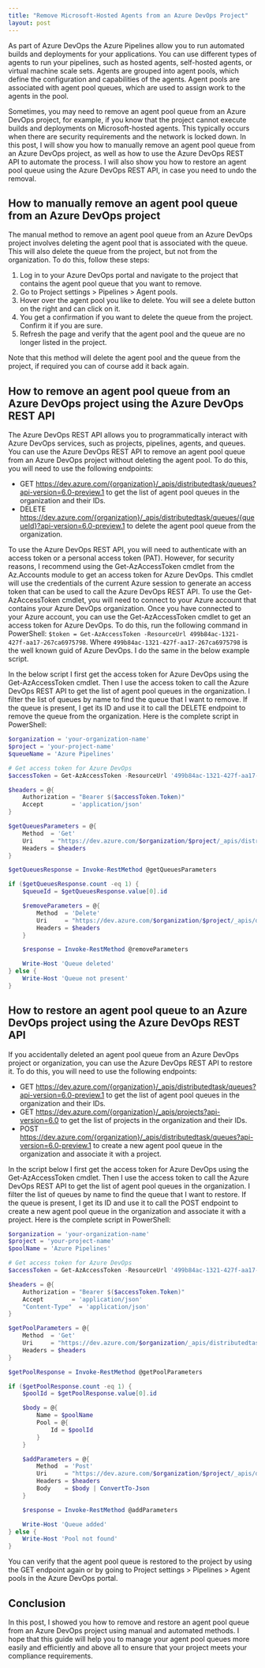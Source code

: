 ```yaml
---
title: "Remove Microsoft-Hosted Agents from an Azure DevOps Project"
layout: post
---
```

As part of Azure DevOps the Azure Pipelines allow you to run automated builds and deployments for your applications. You can use different types of agents to run your pipelines, such as hosted agents, self-hosted agents, or virtual machine scale sets. Agents are grouped into agent pools, which define the configuration and capabilities of the agents. Agent pools are associated with agent pool queues, which are used to assign work to the agents in the pool.

Sometimes, you may need to remove an agent pool queue from an Azure DevOps project, for example, if you know that the project cannot execute builds and deployments on Microsoft-hosted agents. This typically occurs when there are security requirements and the network is locked down. In this post, I will show you how to manually remove an agent pool queue from an Azure DevOps project, as well as how to use the Azure DevOps REST API to automate the process. I will also show you how to restore an agent pool queue using the Azure DevOps REST API, in case you need to undo the removal.

## How to manually remove an agent pool queue from an Azure DevOps project

The manual method to remove an agent pool queue from an Azure DevOps project involves deleting the agent pool that is associated with the queue. This will also delete the queue from the project, but not from the organization. To do this, follow these steps:

1. Log in to your Azure DevOps portal and navigate to the project that contains the agent pool queue that you want to remove.
2. Go to Project settings > Pipelines > Agent pools.
3. Hover over the agent pool you like to delete. You will see a delete button on the right and can click on it.
4. You get a confirmation if you want to delete the queue from the project. Confirm it if you are sure.
5. Refresh the page and verify that the agent pool and the queue are no longer listed in the project.

Note that this method will delete the agent pool and the queue from the project, if required you can of course add it back again.

## How to remove an agent pool queue from an Azure DevOps project using the Azure DevOps REST API

The Azure DevOps REST API allows you to programmatically interact with Azure DevOps services, such as projects, pipelines, agents, and queues. You can use the Azure DevOps REST API to remove an agent pool queue from an Azure DevOps project without deleting the agent pool. To do this, you will need to use the following endpoints:

- GET https://dev.azure.com/{organization}/_apis/distributedtask/queues?api-version=6.0-preview.1 to get the list of agent pool queues in the organization and their IDs.
- DELETE https://dev.azure.com/{organization}/_apis/distributedtask/queues/{queueId}?api-version=6.0-preview.1 to delete the agent pool queue from the organization.

To use the Azure DevOps REST API, you will need to authenticate with an access token or a personal access token (PAT). However, for security reasons, I recommend using the Get-AzAccessToken cmdlet from the Az.Accounts module to get an access token for Azure DevOps. This cmdlet will use the credentials of the current Azure session to generate an access token that can be used to call the Azure DevOps REST API. To use the Get-AzAccessToken cmdlet, you will need to connect to your Azure account that contains your Azure DevOps organization. Once you have connected to your Azure account, you can use the Get-AzAccessToken cmdlet to get an access token for Azure DevOps. To do this, run the following command in PowerShell: `$token = Get-AzAccessToken -ResourceUrl 499b84ac-1321-427f-aa17-267ca6975798`. Where `499b84ac-1321-427f-aa17-267ca6975798` is the well known guid of Azure DevOps. I do the same in the below example script.

In the below script I first get the access token for Azure DevOps using the Get-AzAccessToken cmdlet. Then I use the access token to call the Azure DevOps REST API to get the list of agent pool queues in the organization. I filter the list of queues by name to find the queue that I want to remove. If the queue is present, I get its ID and use it to call the DELETE endpoint to remove the queue from the organization. Here is the complete script in PowerShell:

```powershell
$organization = 'your-organization-name'
$project = 'your-project-name'
$queueName = 'Azure Pipelines'

# Get access token for Azure DevOps
$accessToken = Get-AzAccessToken -ResourceUrl '499b84ac-1321-427f-aa17-267ca6975798'

$headers = @{
    Authorization = "Bearer $($accessToken.Token)"
    Accept        = 'application/json'
}

$getQueuesParameters = @{
    Method  = 'Get'
    Uri     = "https://dev.azure.com/$organization/$project/_apis/distributedtask/queues?queueNames=$queueName&api-version=7.2-preview.1"
    Headers = $headers
}

$getQueuesResponse = Invoke-RestMethod @getQueuesParameters

if ($getQueuesResponse.count -eq 1) {
    $queueId = $getQueuesResponse.value[0].id

    $removeParameters = @{
        Method  = 'Delete'
        Uri     = "https://dev.azure.com/$organization/$project/_apis/distributedtask/queues/$queueId/?api-version=7.2-preview.1"
        Headers = $headers
    }

    $response = Invoke-RestMethod @removeParameters

    Write-Host 'Queue deleted'
} else {
    Write-Host 'Queue not present'
}
```

## How to restore an agent pool queue to an Azure DevOps project using the Azure DevOps REST API

If you accidentally deleted an agent pool queue from an Azure DevOps project or organization, you can use the Azure DevOps REST API to restore it. To do this, you will need to use the following endpoints:

-	GET https://dev.azure.com/{organization}/_apis/distributedtask/queues?api-version=6.0-preview.1 to get the list of agent pool queues in the organization and their IDs.
-	GET https://dev.azure.com/{organization}/_apis/projects?api-version=6.0 to get the list of projects in the organization and their IDs.
-	POST https://dev.azure.com/{organization}/_apis/distributedtask/queues?api-version=6.0-preview.1 to create a new agent pool queue in the organization and associate it with a project.

In the script below I first get the access token for Azure DevOps using the Get-AzAccessToken cmdlet. Then I use the access token to call the Azure DevOps REST API to get the list of agent pool queues in the organization. I filter the list of queues by name to find the queue that I want to restore. If the queue is present, I get its ID and use it to call the POST endpoint to create a new agent pool queue in the organization and associate it with a project. Here is the complete script in PowerShell:

```powershell
$organization = 'your-organization-name'
$project = 'your-project-name'
$poolName = 'Azure Pipelines'

# Get access token for Azure DevOps
$accessToken = Get-AzAccessToken -ResourceUrl '499b84ac-1321-427f-aa17-267ca6975798'

$headers = @{
    Authorization = "Bearer $($accessToken.Token)"
    Accept        = 'application/json'
    "Content-Type"  = 'application/json'
}

$getPoolParameters = @{
    Method  = 'Get'
    Uri     = "https://dev.azure.com/$organization/_apis/distributedtask/pools?poolName=$queueName&api-version=7.2-preview.1"
    Headers = $headers
}

$getPoolResponse = Invoke-RestMethod @getPoolParameters

if ($getPoolResponse.count -eq 1) {
    $poolId = $getPoolResponse.value[0].id

    $body = @{
        Name = $poolName
        Pool = @{
            Id = $poolId
        }
    }

    $addParameters = @{
        Method  = 'Post'
        Uri     = "https://dev.azure.com/$organization/$project/_apis/distributedtask/queues?api-version=7.2-preview.1"
        Headers = $headers
        Body    = $body | ConvertTo-Json
    }

    $response = Invoke-RestMethod @addParameters

    Write-Host 'Queue added'
} else {
    Write-Host 'Pool not found'
}
```

You can verify that the agent pool queue is restored to the project by using the GET endpoint again or by going to Project settings > Pipelines > Agent pools in the Azure DevOps portal.

## Conclusion

In this post, I showed you how to remove and restore an agent pool queue from an Azure DevOps project using manual and automated methods. I hope that this guide will help you to manage your agent pool queues more easily and efficiently and above all to ensure that your project meets your compliance requirements.
